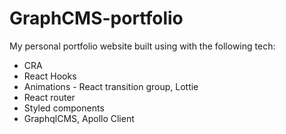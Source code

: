 # GraphCMS-portfolio

My personal portfolio website built using with the following tech:
- CRA
- React Hooks
- Animations - React transition group, Lottie 
- React router
- Styled components
- GraphqlCMS, Apollo Client
